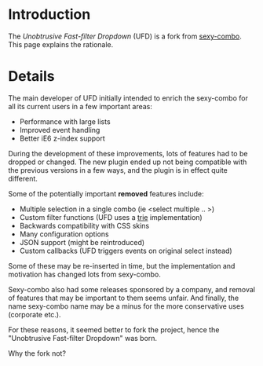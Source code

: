 # Introduction #

The _Unobtrusive Fast-filter Dropdown_ (UFD) is a fork from [sexy-combo](http://code.google.com/p/sexy-combo/).  This page explains the rationale.


# Details #

The main developer of UFD initially intended to enrich the sexy-combo for all its current users in a few important areas:

  * Performance with large lists
  * Improved event handling
  * Better iE6 z-index support

During the development of these improvements, lots of features had to be dropped or changed.  The new plugin ended up not being compatible with the previous versions in a few ways, and the plugin is in effect quite different.

Some of the potentially important **removed** features include:

  * Multiple selection in a single combo (ie <select multiple .. >)
  * Custom filter functions (UFD uses a [trie](http://en.wikipedia.org/wiki/Trie) implementation)
  * Backwards compatibility with CSS skins
  * Many configuration options
  * JSON support (might be reintroduced)
  * Custom callbacks (UFD triggers events on original select instead)

Some of these may be re-inserted in time, but the implementation and motivation has changed lots from sexy-combo.

Sexy-combo also had some releases sponsored by a company, and removal of features that may be important to them seems unfair.  And finally, the name sexy-combo name may be a minus for the more conservative uses (corporate etc.).

For these reasons, it seemed better to fork the project, hence the "Unobtrusive Fast-filter Dropdown" was born.

Why the fork not?